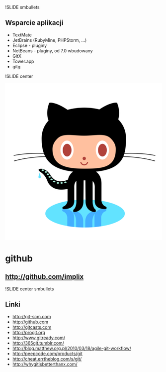 !SLIDE smbullets
## Wsparcie aplikacji ##
  * TextMate
  * JetBrains (RubyMine, PHPStorm, ...)
  * Eclipse - pluginy
  * NetBeans - pluginy, od 7.0 wbudowany
  * GitX
  * Tower.app
  * gitg

!SLIDE center

![img/github-logo.png](img/github-logo.png)
# github #
## http://github.com/implix ##

!SLIDE center smbullets

## Linki ##

  * http://git-scm.com
  * http://github.com
  * http://gitcasts.com
  * http://progit.org
  * http://www.gitready.com/
  * http://365git.tumblr.com/
  * http://blog.matthew.org.pl/2010/03/18/agile-git-workflow/
  * http://peepcode.com/products/git
  * http://cheat.errtheblog.com/s/git/
  * http://whygitisbetterthanx.com/
